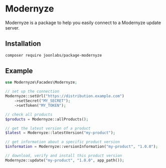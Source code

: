 # Modernyze

Modernyze is a package to help you easily connect to a Modernyze update server.

## Installation

```bash
composer require joonlabs/package-modernyze
```

## Example

```php
use Modernyze\Facades\Modernyze;

// set up the connection
Modernyze::setUrl("https://distribution.example.com")
    ->setSecret("MY_SECRET");
    ->setToken("MY_TOKEN");

// check all products
$products = Modernyze::allProducts();

// get the latest version of a product
$latest = Modernyze::latestVersion("my-product");

// get information about a specific product version
$information = Modernyze::versionInformation("my-product", "1.0.0");

// download, verify and install this product version
Modernyze::update("my-product", "1.0.0", app_path());

```


